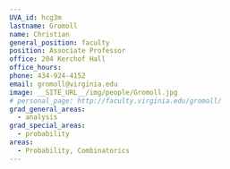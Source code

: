 ```yaml
---
UVA_id: hcg3m
lastname: Gromoll
name: Christian
general_position: faculty
position: Associate Professor
office: 204 Kerchof Hall
office_hours: 
phone: 434-924-4152
email: gromoll@virginia.edu
image: __SITE_URL__/img/people/Gromoll.jpg
# personal_page: http://faculty.virginia.edu/gromoll/
grad_general_areas:
  - analysis
grad_special_areas:
  - probability
areas:
  - Probability, Combinatorics
---
```

